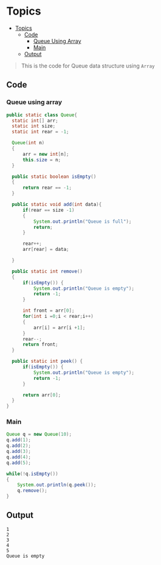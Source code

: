 # Topics
- [Topics](#Topics)
  - [Code](#Code)
    - [Queue Using Array](#Stack-Using-Array) 
    - [Main](#Main) 
  - [Output](#Output)

> This is the code for Queue data structure using `Array`

## Code
### Queue using array
```Java
public static class Queue{
  static int[] arr;
  static int size;
  static int rear = -1;

  Queue(int n)
  {
      arr = new int[n];
      this.size = n;
  }

  public static boolean isEmpty()
  {
      return rear == -1;
  }

  public static void add(int data){
      if(rear == size -1)
      {
          System.out.println("Queue is full");
          return;
      }

      rear++;
      arr[rear] = data;

  }

  public static int remove()
  {
      if(isEmpty()) {
          System.out.println("Queue is empty");
          return -1;
      }

      int front = arr[0];
      for(int i =0;i < rear;i++)
      {
          arr[i] = arr[i +1];
      }
      rear--;
      return front;
  }

  public static int peek() {
      if(isEmpty()) {
          System.out.println("Queue is empty");
          return -1;
      }

      return arr[0];
  }
}
```

### Main
```Java
Queue q = new Queue(10);
q.add(1);
q.add(2);
q.add(3);
q.add(4);
q.add(5);

while(!q.isEmpty())
{
    System.out.println(q.peek());
    q.remove();
}
```

## Output
```
1
2
3
4
5
Queue is empty
```

